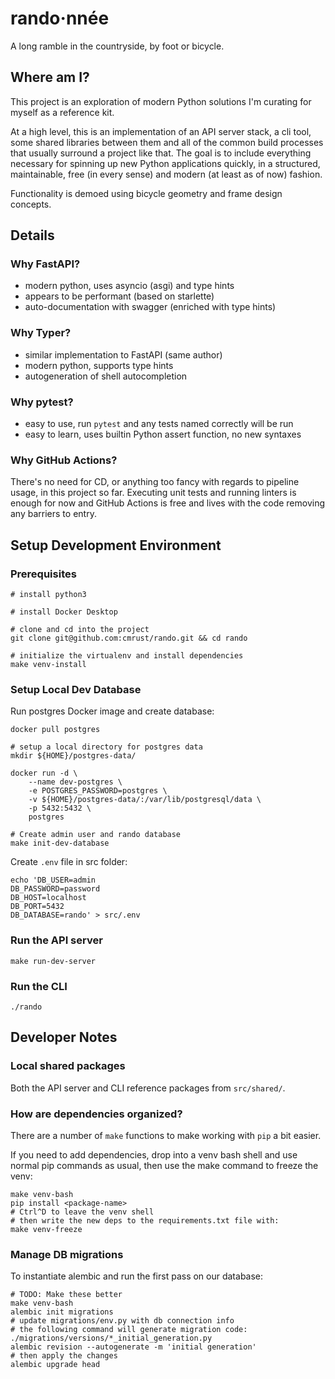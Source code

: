 # rando·nnée

A long ramble in the countryside, by foot or bicycle.

## Where am I?

This project is an exploration of modern Python solutions I'm curating for myself as a reference kit.

At a high level, this is an implementation of an API server stack, a cli tool, some shared libraries between them and all of the common build processes that usually surround a project like that. The goal is to include everything necessary for spinning up new Python applications quickly, in a structured, maintainable, free (in every sense) and modern (at least as of now) fashion.

Functionality is demoed using bicycle geometry and frame design concepts.

## Details

### Why FastAPI?
- modern python, uses asyncio (asgi) and type hints
- appears to be performant (based on starlette)
- auto-documentation with swagger (enriched with type hints)

### Why Typer?
- similar implementation to FastAPI (same author)
- modern python, supports type hints
- autogeneration of shell autocompletion

### Why pytest?
- easy to use, run `pytest` and any tests named correctly will be run
- easy to learn, uses builtin Python assert function, no new syntaxes

### Why GitHub Actions?

There's no need for CD, or anything too fancy with regards to pipeline usage, in this project so far. Executing unit tests and running linters is enough for now and GitHub Actions is free and lives with the code removing any barriers to entry.

## Setup Development Environment

### Prerequisites
```
# install python3

# install Docker Desktop

# clone and cd into the project
git clone git@github.com:cmrust/rando.git && cd rando

# initialize the virtualenv and install dependencies
make venv-install
```

### Setup Local Dev Database

Run postgres Docker image and create database:

```
docker pull postgres

# setup a local directory for postgres data
mkdir ${HOME}/postgres-data/

docker run -d \
    --name dev-postgres \
    -e POSTGRES_PASSWORD=postgres \
    -v ${HOME}/postgres-data/:/var/lib/postgresql/data \
    -p 5432:5432 \
    postgres

# Create admin user and rando database
make init-dev-database
```

Create `.env` file in src folder:
```
echo 'DB_USER=admin
DB_PASSWORD=password
DB_HOST=localhost
DB_PORT=5432
DB_DATABASE=rando' > src/.env
```

### Run the API server

```
make run-dev-server
```

### Run the CLI

```
./rando
```

## Developer Notes

### Local shared packages

Both the API server and CLI reference packages from `src/shared/`.

### How are dependencies organized?

There are a number of `make` functions to make working with `pip` a bit easier.

If you need to add dependencies, drop into a venv bash shell and use normal pip commands as usual, then use the make command to freeze the venv:
```
make venv-bash
pip install <package-name>
# Ctrl^D to leave the venv shell
# then write the new deps to the requirements.txt file with:
make venv-freeze
```

### Manage DB migrations

To instantiate alembic and run the first pass on our database:

```
# TODO: Make these better
make venv-bash
alembic init migrations
# update migrations/env.py with db connection info
# the following command will generate migration code: ./migrations/versions/*_initial_generation.py
alembic revision --autogenerate -m 'initial generation'
# then apply the changes
alembic upgrade head
```

